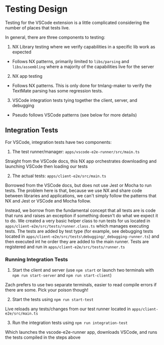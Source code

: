 # Testing Design

Testing for the VSCode extension is a little complicated considering the number of places that tests live.

In general, there are three components to testing:

1. NX Library testing where we verify capabilities in a specific lib work as expected

- Follows NX patterns, primarily limited to `libs/parsing` and `libs/assembling` where a majority of the capabilities live for the server

2. NX app testing

- Follows NX patterns. This is only done for tmlang-maker to verify the TextMate parsing has some regression tests.

3. VSCode integration tests tying together the client, server, and debugging

- Pseudo follows VSCode patterns (see below for more details)

## Integration Tests

For VSCode, integration tests have two components:

1. The test runner/manager: `apps/vscode-e2e-runner/src/main.ts`

Straight from the VSCode docs, this NX app orchestrates downloading and launching VSCode then loading our tests

2. The actual tests: `apps/client-e2e/src/main.ts`

Borrowed from the VSCode docs, but does not use Jest or Mocha to run tests. The problem here is that, because we use NX and share code between libraries and applications, we can't simply follow the patterns that NX and Jest or VSCode and Mocha follow.

Instead, we borrow from the fundamental concept that all tests are is code that runs and raises an exception if something doesn't do what we expect it to do. We created a very basic helper class to run tests for us located in `apps/client-e2e/src/tests/runner.class.ts` which manages executing tests. The tests are added by test type (for example, see debugging tests located in `apps/client-e2e/src/tests\debugging/_debugging-runner.ts`) and then executed int he order they are added to the main runner. Tests are registered and run in `apps/client-e2e/src/tests/runner.ts`

### Running Integration Tests

1. Start the client and server (use `npm start` or launch two terminals with `npm run start-server` and `npm run start-client`)

Zach prefers to use two separate terminals, easier to read compile errors if there are some. Pick your poison though!

2. Start the tests using `npm run start-test`

Live reloads any tests/changes from our test runner located in `apps/client-e2e/src/main.ts`

3. Run the integration tests using `npm run integration-test`

Which launches the vscode-e2e-runner app, downloads VSCode, and runs the tests compiled in the steps above
